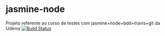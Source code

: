 # jasmine-node
Projeto referente ao curso de testes com jasmine+node+bdd+travis+git da Udemy
[![Build Status](https://travis-ci.org/IsaiaSilva/jasmine-node.svg?branch=master)](https://travis-ci.org/IsaiaSilva/jasmine-node)